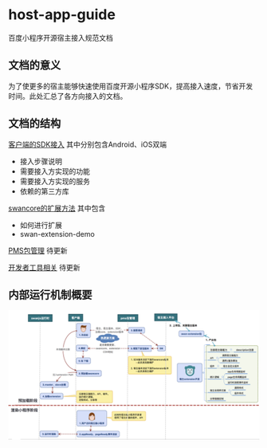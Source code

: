 # host-app-guide

百度小程序开源宿主接入规范文档

## 文档的意义

为了使更多的宿主能够快速使用百度开源小程序SDK，提高接入速度，节省开发时间。此处汇总了各方向接入的文档。

## 文档的结构

[客户端的SDK接入](./客户端SDK接入) 其中分别包含Android、iOS双端
 - 接入步骤说明
 - 需要接入方实现的功能
 - 需要接入方实现的服务
 - 依赖的第三方库

[swancore的扩展方法](./swancore扩展机制) 其中包含
 - 如何进行扩展
 - swan-extension-demo

[PMS包管理](./PMS包管理) 待更新

[开发者工具相关](./开发者工具相关) 待更新

## 内部运行机制概要
![内部运行机制概要](./swancore扩展机制/image/extension详细解析机制.png)